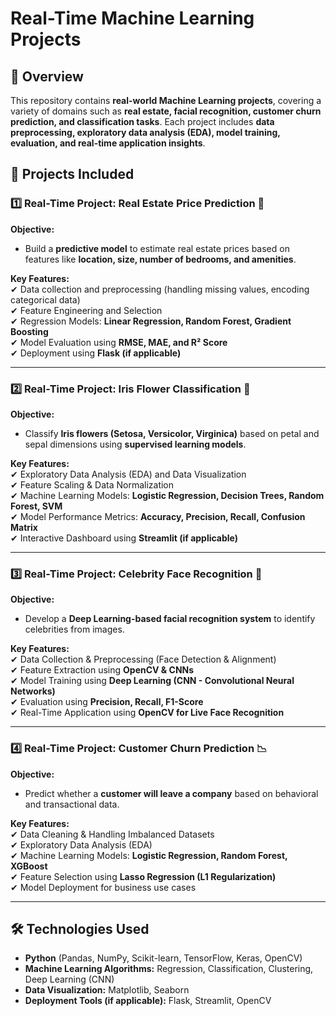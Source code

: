 #  Real-Time Machine Learning Projects  

## 📌 Overview  
This repository contains **real-world Machine Learning projects**, covering a variety of domains such as **real estate, facial recognition, customer churn prediction, and classification tasks**. Each project includes **data preprocessing, exploratory data analysis (EDA), model training, evaluation, and real-time application insights**.  

## 📂 Projects Included  

### **1️⃣ Real-Time Project: Real Estate Price Prediction** 🏡  
**Objective:**  
- Build a **predictive model** to estimate real estate prices based on features like **location, size, number of bedrooms, and amenities**.  

**Key Features:**  
✔ Data collection and preprocessing (handling missing values, encoding categorical data)  
✔ Feature Engineering and Selection  
✔ Regression Models: **Linear Regression, Random Forest, Gradient Boosting**  
✔ Model Evaluation using **RMSE, MAE, and R² Score**  
✔ Deployment using **Flask (if applicable)**  

---

### **2️⃣ Real-Time Project: Iris Flower Classification** 🌺  
**Objective:**  
- Classify **Iris flowers (Setosa, Versicolor, Virginica)** based on petal and sepal dimensions using **supervised learning models**.  

**Key Features:**  
✔ Exploratory Data Analysis (EDA) and Data Visualization  
✔ Feature Scaling & Data Normalization  
✔ Machine Learning Models: **Logistic Regression, Decision Trees, Random Forest, SVM**  
✔ Model Performance Metrics: **Accuracy, Precision, Recall, Confusion Matrix**  
✔ Interactive Dashboard using **Streamlit (if applicable)**  

---

### **3️⃣ Real-Time Project: Celebrity Face Recognition** 📸  
**Objective:**  
- Develop a **Deep Learning-based facial recognition system** to identify celebrities from images.  

**Key Features:**  
✔ Data Collection & Preprocessing (Face Detection & Alignment)  
✔ Feature Extraction using **OpenCV & CNNs**  
✔ Model Training using **Deep Learning (CNN - Convolutional Neural Networks)**  
✔ Evaluation using **Precision, Recall, F1-Score**  
✔ Real-Time Application using **OpenCV for Live Face Recognition**  

---

### **4️⃣ Real-Time Project: Customer Churn Prediction** 📉  
**Objective:**  
- Predict whether a **customer will leave a company** based on behavioral and transactional data.  

**Key Features:**  
✔ Data Cleaning & Handling Imbalanced Datasets  
✔ Exploratory Data Analysis (EDA)  
✔ Machine Learning Models: **Logistic Regression, Random Forest, XGBoost**  
✔ Feature Selection using **Lasso Regression (L1 Regularization)**  
✔ Model Deployment for business use cases  

---

## 🛠️ Technologies Used  
- **Python** (Pandas, NumPy, Scikit-learn, TensorFlow, Keras, OpenCV)  
- **Machine Learning Algorithms:** Regression, Classification, Clustering, Deep Learning (CNN)  
- **Data Visualization:** Matplotlib, Seaborn  
- **Deployment Tools (if applicable):** Flask, Streamlit, OpenCV  

